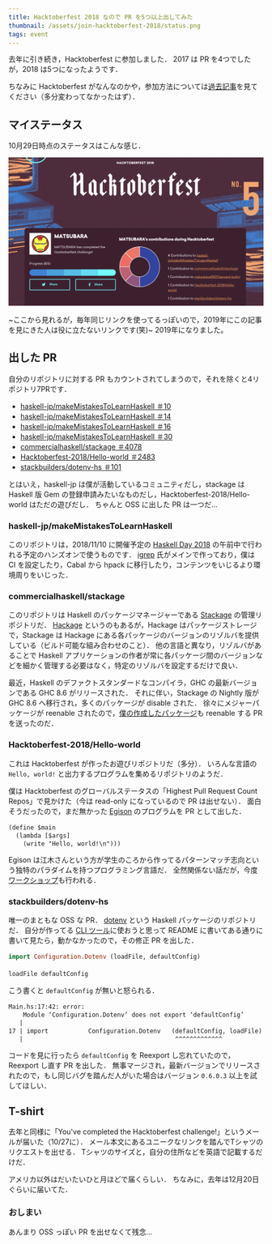 ```yaml
---
title: Hacktoberfest 2018 なので PR を5つ以上出してみた
thumbnail: /assets/join-hacktoberfest-2018/status.png
tags: event
---
```


去年に引き続き，Hacktoberfest に参加しました．
2017 は PR を4つでしたが，2018 は5つになったようです．

ちなみに Hacktoberfest がなんなのかや，参加方法については[過去記事](https://matsubara0507.github.io/posts/2017-10-11-join-hacktoberfest-2017.html)を見てください（多分変わってなかったはず）．

## マイステータス

10月29日時点のステータスはこんな感じ．

![](/assets/join-hacktoberfest-2018/status.png)

~ここから見れるが，毎年同じリンクを使ってるっぽいので，2019年にこの記事を見にきた人は役に立たないリンクです(笑)~ 2019年になりました。

## 出した PR

自分のリポジトリに対する PR もカウントされてしまうので，それを除くと4リポジトリ7PRです．

- [haskell-jp/makeMistakesToLearnHaskell ＃10](https://github.com/haskell-jp/makeMistakesToLearnHaskell/pull/10)
- [haskell-jp/makeMistakesToLearnHaskell ＃14](https://github.com/haskell-jp/makeMistakesToLearnHaskell/pull/14)
- [haskell-jp/makeMistakesToLearnHaskell ＃16](https://github.com/haskell-jp/makeMistakesToLearnHaskell/pull/16)
- [haskell-jp/makeMistakesToLearnHaskell ＃30](https://github.com/haskell-jp/makeMistakesToLearnHaskell/pull/30)
- [commercialhaskell/stackage ＃4078](https://github.com/commercialhaskell/stackage/pull/4078)
- [Hacktoberfest-2018/Hello-world ＃2483](https://github.com/Hacktoberfest-2018/Hello-world/pull/2483)
- [stackbuilders/dotenv-hs ＃101](https://github.com/stackbuilders/dotenv-hs/pull/101)

とはいえ，haskell-jp は僕が活動しているコミュニティだし，stackage は Haskell 版 Gem の登録申請みたいなものだし，Hacktoberfest-2018/Hello-world はただの遊びだし．
ちゃんと OSS に出した PR は一つだ...

### haskell-jp/makeMistakesToLearnHaskell

このリポジトリは，2018/11/10 に開催予定の [Haskell Day 2018](https://haskell-jp.connpass.com/event/92617/) の午前中で行われる予定のハンズオンで使うものです．
[igrep](https://github.com/igrep) 氏がメインで作っており，僕は CI を設定したり，Cabal から hpack に移行したり，コンテンツをいじるより環境周りをいじった．

### commercialhaskell/stackage

このリポジトリは Haskell のパッケージマネージャーである [Stackage](https://www.stackage.org/) の管理リポジトリだ．
[Hackage](http://hackage.haskell.org/) というのもあるが，Hackage はパッケージストレージで，Stackage は Hackage にある各パッケージのバージョンのリゾルバを提供している（ビルド可能な組み合わせのこと）．
他の言語と異なり，リゾルバがあることで Haskell アプリケーションの作者が常に各パッケージ間のバージョンなどを細かく管理する必要はなく，特定のリゾルバを設定するだけで良い．

最近，Haskell のデファクトスタンダードなコンパイラ，GHC の最新バージョンである GHC 8.6 がリリースされた．
それに伴い，Stackage の Nightly 版が GHC 8.6 へ移行され，多くのパッケージが disable された．
徐々にメジャーパッケージが reenable されたので，[僕の作成したパッケージ](http://hackage.haskell.org/package/servant-kotlin)も reenable する PR を送ったのだ．

### Hacktoberfest-2018/Hello-world

これは Hacktoberfest が作ったお遊びリポジトリだ（多分）．
いろんな言語の `Hello, world!` と出力するプログラムを集めるリポジトリのようだ．

僕は Hacktoberfest のグローバルステータスの「Highest Pull Request Count Repos」で見かけた（今は read-only になっているので PR は出せない）．
面白そうだったので，まだ無かった [Egison](https://www.egison.org/) のプログラムを PR として出した．

```egison
(define $main
  (lambda [$args]
    (write "Hello, world!\n")))
```

Egison は江木さんという方が学生のころから作ってるパターンマッチ志向という独特のパラダイムを持つプログラミング言語だ．
全然関係ない話だが，今度[ワークショップ](https://connpass.com/event/102061/)も行われる．

### stackbuilders/dotenv-hs

唯一のまともな OSS な PR．
[dotenv](http://hackage.haskell.org/package/dotenv) という Haskell パッケージのリポジトリだ．
自分が作ってる [CLI ツール](https://github.com/matsubara0507/stack-tpls)に使おうと思って README に書いてある通りに書いて見たら，動かなかったので，その修正 PR を出した．

```haskell
import Configuration.Dotenv (loadFile, defaultConfig)

loadFile defaultConfig
```

こう書くと `defaultConfig` が無いと怒られる．

```shell
Main.hs:17:42: error:
    Module ‘Configuration.Dotenv’ does not export ‘defaultConfig’
   |                             
17 | import           Configuration.Dotenv   (defaultConfig, loadFile)
   |                                          ^^^^^^^^^^^^^
```

コードを見に行ったら `defaultConfig` を Reexport し忘れていたので，Reexport し直す PR を出した．
無事マージされ，最新バージョンでリリースされたので，もし同じバグを踏んだ人がいた場合はバージョン `0.6.0.3` 以上を試してほしい．

## T-shirt

去年と同様に「You've completed the Hacktoberfest challenge!」というメールが届いた（10/27に）．
メール本文にあるユニークなリンクを踏んでTシャツのリクエストを出せる．
Tシャツのサイズと，自分の住所などを英語で記載するだけだ．

アメリカ以外はだいたいひと月ほどで届くらしい．
ちなみに，去年は12月20日ぐらいに届いてた．

### おしまい

あんまり OSS っぽい PR を出せなくて残念...
